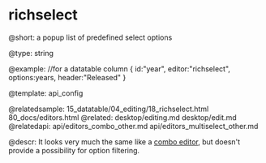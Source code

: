 richselect
=============


@short: a popup list of predefined select options
	

@type: string

@example:
//for a datatable column
{ id:"year", editor:"richselect", options:years, header:"Released" }
   

@template:	api_config

@relatedsample: 
	15_datatable/04_editing/18_richselect.html
	80_docs/editors.html
@related:
	desktop/editing.md
    desktop/edit.md
@relatedapi:
	api/editors_combo_other.md
    api/editors_multiselect_other.md

@descr: It looks very much the same like a [combo editor](api/editors_combo_other.md), but doesn't provide a possibility for option filtering. 


